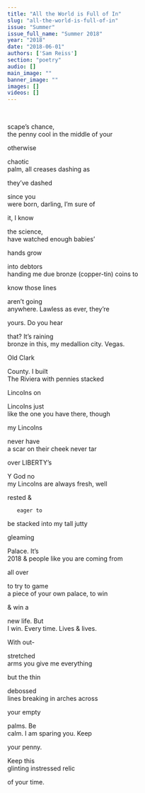 ```yaml
---
title: "All the World is Full of In"
slug: "all-the-world-is-full-of-in"
issue: "Summer"
issue_full_name: "Summer 2018"
year: "2018"
date: "2018-06-01"
authors: ['Sam Reiss']
section: "poetry"
audio: []
main_image: ""
banner_image: ""
images: []
videos: []
---
```

    

 scape’s chance,  
the penny cool in the middle of your

 otherwise

 chaotic  
palm, all creases dashing as

 they’ve dashed

 since you  
were born, darling, I’m sure of

 it, I know

 the science,  
have watched enough babies’

 hands grow

 into debtors  
handing me due bronze (copper-tin) coins to

 know those lines

 aren’t going  
anywhere. Lawless as ever, they’re

 yours. Do you hear

 that? It’s raining  
bronze in this, my medallion city. Vegas.

 Old Clark

 County. I built  
The Riviera with pennies stacked

 Lincolns on

 Lincolns just  
like the one you have there, though

 my Lincolns

 never have  
a scar on their cheek never tar

 over LIBERTY’s

 Y God no  
my Lincolns are always fresh, well

 rested &

       eager to  
be stacked into my tall jutty

 gleaming

 Palace. It’s  
2018 & people like you are coming from

 all over

 to try to game  
a piece of your own palace, to win

 & win a

 new life. But  
I win. Every time. Lives & lives.

 With out-

 stretched  
arms you give me everything

 but the thin

 debossed  
lines breaking in arches across

 your empty

 palms. Be  
calm. I am sparing you. Keep

 your penny.

 Keep this  
glinting instressed relic

 of your time.

   